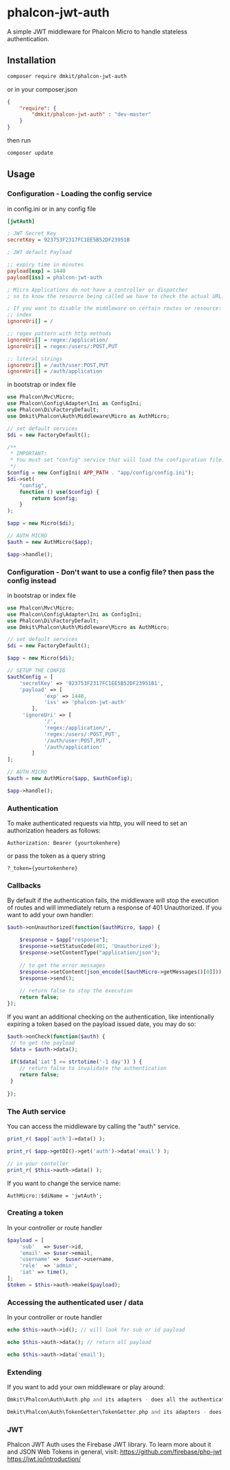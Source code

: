 # phalcon-jwt-auth

A simple JWT middleware for Phalcon Micro to handle stateless authentication.

## Installation
```bash
composer require dmkit/phalcon-jwt-auth
```
or in your composer.json
```json
{
    "require": {
		"dmkit/phalcon-jwt-auth" : "dev-master"
    }
}

```
then run
```bash
composer update
```

## Usage

### Configuration - Loading the config service

in config.ini or in any config file
```ini 
[jwtAuth]

; JWT Secret Key
secretKey = 923753F2317FC1EE5B52DF23951B

; JWT default Payload

;; expiry time in minutes
payload[exp] = 1440
payload[iss] = phalcon-jwt-auth

; Micro Applications do not have a controller or dispatcher
; so to know the resource being called we have to check the actual URL.

; If you want to disable the middleware on certain routes or resource:
;; index
ignoreUri[] = /

;; regex pattern with http methods
ignoreUri[] = regex:/application/
ignoreUri[] = regex:/users/:POST,PUT

;; literal strings
ignoreUri[] = /auth/user:POST,PUT
ignoreUri[] = /auth/application
```

in bootstrap or index file
```php
use Phalcon\Mvc\Micro;
use Phalcon\Config\Adapter\Ini as ConfigIni;
use Phalcon\Di\FactoryDefault;
use Dmkit\Phalcon\Auth\Middleware\Micro as AuthMicro;

// set default services
$di = new FactoryDefault();

/**
 * IMPORTANT:
 * You must set "config" service that will load the configuration file. 
 */
$config = new ConfigIni( APP_PATH . "app/config/config.ini");
$di->set(
    "config",
    function () use($config) {
        return $config;
    }
);

$app = new Micro($di);

// AUTH MICRO
$auth = new AuthMicro($app);

$app->handle();
```

### Configuration - Don't want to use a config file? then pass the config instead
in bootstrap or index file
```php
use Phalcon\Mvc\Micro;
use Phalcon\Config\Adapter\Ini as ConfigIni;
use Phalcon\Di\FactoryDefault;
use Dmkit\Phalcon\Auth\Middleware\Micro as AuthMicro;

// set default services
$di = new FactoryDefault();

$app = new Micro($di);

// SETUP THE CONFIG
$authConfig = [
    'secretKey' => '923753F2317FC1EE5B52DF23951B1',
    'payload' => [
            'exp' => 1440,
            'iss' => 'phalcon-jwt-auth'
        ],
     'ignoreUri' => [
            '/',
            'regex:/application/',
            'regex:/users/:POST,PUT',
            '/auth/user:POST,PUT',
            '/auth/application'
        ]
];

// AUTH MICRO
$auth = new AuthMicro($app, $authConfig);

$app->handle();
```

### Authentication
To make authenticated requests via http, you will need to set an authorization headers as follows:
```
Authorization: Bearer {yourtokenhere}
```
or pass the token as a query string
```
?_token={yourtokenhere}
```

### Callbacks

By default if the authentication fails, the middleware will stop the execution of routes and will immediately return a response of 401 Unauthorized. If you want to add your own handler:
```php
$auth->onUnauthorized(function($authMicro, $app) {

    $response = $app["response"];
    $response->setStatusCode(401, 'Unauthorized');
    $response->setContentType("application/json");
    
    // to get the error messages
    $response->setContent(json_encode([$authMicro->getMessages()[0]]));
    $response->send();
    
    // return false to stop the execution
    return false;
});
```

If you want an additional checking on the authentication, like intentionally expiring a token based on the payload issued date, you may do so:
```php
$auth->onCheck(function($auth) {
 // to get the payload
 $data = $auth->data();
 
 if($data['iat'] <= strtotime('-1 day')) ) {
    // return false to invalidate the authentication
    return false;
 }
 
});
```

### The Auth service

You can access the middleware by calling the "auth" service. 
```php
print_r( $app['auth']->data() );

print_r( $app->getDI()->get('auth')->data('email') );

// in your contoller
print_r( $this->auth->data() );
```
If you want to change the service name:
```
AuthMicro::$diName = 'jwtAuth';
```

### Creating a token

In your controller or route handler
```php
$payload = [ 
    'sub'   => $user->id, 
    'email' => $user->email,
    'username' =>  $user->username,
    'role'  => 'admin',
    'iat' => time(),
];
$token = $this->auth->make($payload);
```

### Accessing the authenticated user / data
In your controller or route handler
```php
echo $this->auth->id(); // will look for sub or id payload

echo $this->auth->data(); // return all payload

echo $this->auth->data('email');
```


### Extending
If you want to add your own middleware or play around:
```php
Dmkit\Phalcon\Auth\Auth.php and its adapters - does all the authentication

Dmkit\Phalcon\Auth\TokenGetter\TokenGetter.php and its adapters - does the parsing or getting of token
```

### JWT
Phalcon JWT Auth uses the Firebase JWT library. To learn more about it and JSON Web Tokens in general, visit: https://github.com/firebase/php-jwt
https://jwt.io/introduction/
